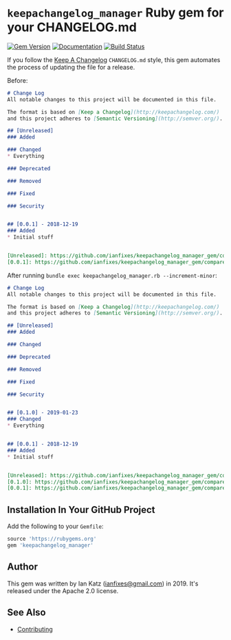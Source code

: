
# `keepachangelog_manager` Ruby gem for your CHANGELOG.md
[![Gem Version](https://badge.fury.io/rb/keepachangelog_manager.svg)](https://rubygems.org/gems/keepachangelog_manager)
[![Documentation](http://img.shields.io/badge/docs-rdoc.info-blue.svg)](http://www.rubydoc.info/gems/keepachangelog_manager/0.0.2)
[![Build Status](http://badges.herokuapp.com/travis/ianfixes/keepachangelog_manager_gem?label=build&branch=master)](https://travis-ci.org/ianfixes/keepachangelog_manager_gem)

If you follow the [Keep A Changelog](http://keepachangelog.com) `CHANGELOG.md` style, this gem automates the process of updating the file for a release.

Before:
```markdown
# Change Log
All notable changes to this project will be documented in this file.

The format is based on [Keep a Changelog](http://keepachangelog.com/)
and this project adheres to [Semantic Versioning](http://semver.org/).

## [Unreleased]
### Added

### Changed
* Everything

### Deprecated

### Removed

### Fixed

### Security


## [0.0.1] - 2018-12-19
### Added
* Initial stuff


[Unreleased]: https://github.com/ianfixes/keepachangelog_manager_gem/compare/v0.0.1...HEAD
[0.0.1]: https://github.com/ianfixes/keepachangelog_manager_gem/compare/v0.0.0...v0.0.1
```

After running `bundle exec keepachangelog_manager.rb --increment-minor`:

```markdown
# Change Log
All notable changes to this project will be documented in this file.

The format is based on [Keep a Changelog](http://keepachangelog.com/)
and this project adheres to [Semantic Versioning](http://semver.org/).

## [Unreleased]
### Added

### Changed

### Deprecated

### Removed

### Fixed

### Security


## [0.1.0] - 2019-01-23
### Changed
* Everything


## [0.0.1] - 2018-12-19
### Added
* Initial stuff


[Unreleased]: https://github.com/ianfixes/keepachangelog_manager_gem/compare/v0.1.0...HEAD
[0.1.0]: https://github.com/ianfixes/keepachangelog_manager_gem/compare/v0.0.1...v0.1.0
[0.0.1]: https://github.com/ianfixes/keepachangelog_manager_gem/compare/v0.0.0...v0.0.1
```


## Installation In Your GitHub Project

Add the following to your `Gemfile`:

```ruby
source 'https://rubygems.org'
gem 'keepachangelog_manager'
```

## Author

This gem was written by Ian Katz (ianfixes@gmail.com) in 2019.  It's released under the Apache 2.0 license.


## See Also

* [Contributing](CONTRIBUTING.md)
